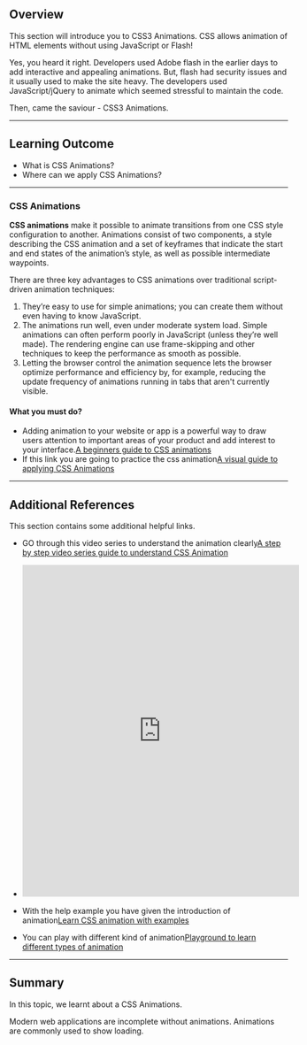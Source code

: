 ## Overview
This section will introduce you to CSS3 Animations. CSS allows animation of HTML elements without using JavaScript or Flash!

Yes, you heard it right. Developers used Adobe flash in the earlier days to add interactive and appealing animations. But, flash had security issues and it usually used to make the site heavy. The developers used JavaScript/jQuery to animate which seemed stressful to maintain the code.

Then, came the saviour - CSS3 Animations.

---
## Learning Outcome

- What is CSS Animations?
- Where can we apply CSS Animations?

---

### CSS Animations



**CSS animations** make it possible to animate transitions from one CSS style configuration to another. Animations consist of two components, a style describing the CSS animation and a set of keyframes that indicate the start and end states of the animation’s style, as well as possible intermediate waypoints.

There are three key advantages to CSS animations over traditional script-driven animation techniques:

1.  They’re easy to use for simple animations; you can create them without even having to know JavaScript.
2.  The animations run well, even under moderate system load. Simple animations can often perform poorly in JavaScript (unless they’re well made). The rendering engine can use frame-skipping and other techniques to keep the performance as smooth as possible.
3.  Letting the browser control the animation sequence lets the browser optimize performance and efficiency by, for example, reducing the update frequency of animations running in tabs that aren't currently visible.

#### What you must do?

- Adding animation to your website or app is a powerful way to draw users attention to important areas of your product and add interest to your interface.[A beginners guide to CSS animations](https://thoughtbot.com/blog/css-animation-for-beginners)
- If this link you are going to practice the css animation[A visual guide to applying CSS Animations](https://marksheet.io/css-animations.html)

---
## Additional References

This section contains some additional helpful links.

- GO through this video series to understand the animation clearly[A step by step video series guide to understand CSS Animation](https://www.youtube.com/watch?v=8kK-cA99SA0)

- <iframe width="500" height="600" src="https://www.youtube.com/embed/8kK-cA99SA0" frameborder="0" allow="accelerometer; autoplay; encrypted-media; gyroscope; picture-in-picture" allowfullscreen></iframe>




- With the help example you have given the introduction of animation[Learn CSS animation with examples](https://flaviocopes.com/css-animations/)
- You can play with different kind of animation[Playground to learn different types of animation](http://animista.net/)

---
## Summary

In this topic, we learnt about a CSS Animations.

Modern web applications are incomplete without animations. Animations are commonly used to show loading.

